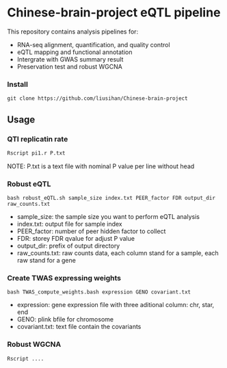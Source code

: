 Chinese-brain-project eQTL pipeline
====

This repository contains analysis pipelines for:<br>
  * RNA-seq alignment, quantification, and quality control<br>
  * eQTL mapping and functional annotation<br>
  * Intergrate with GWAS summary result<br>
  * Preservation test and robust WGCNA<br>


### Install
```Linux
git clone https://github.com/liusihan/Chinese-brain-project
```

## Usage

### QTl replicatin rate
```R
Rscript pi1.r P.txt
```
NOTE: P.txt is a text file with nominal P value per line without head


### Robust eQTL
```Linux
bash robust_eQTL.sh sample_size index.txt PEER_factor FDR output_dir raw_counts.txt
```
* sample_size: the sample size you want to perform eQTL analysis
* index.txt: output file for sample index
* PEER_factor: number of peer hidden factor to collect
* FDR: storey FDR qvalue for adjust P value
* output_dir: prefix of output directory
* raw_counts.txt: raw counts data, each column stand for a sample, each raw stand for a gene


### Create TWAS expressing weights
```Linux
bash TWAS_compute_weights.bash expression GENO covariant.txt
```
* expression: gene expression file with three aditional column: chr, star, end
* GENO: plink bfile for chromosome
* covariant.txt: text file contain the covariants
  
### Robust WGCNA
```R
Rscript ....
```
